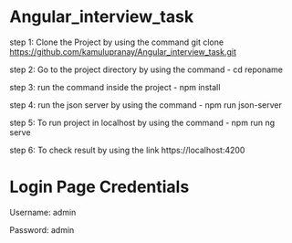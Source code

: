 # Angular_interview_task
step 1: Clone the Project by using the command git clone https://github.com/kamulupranay/Angular_interview_task.git

step 2: Go to the project directory by using the command - cd reponame

step 3: run the command inside the project - npm install

step 4: run the json server by using the command - npm run json-server

step 5: To run project in localhost by using the command - npm run ng serve

step 6: To check result by using the link https://localhost:4200


# Login Page Credentials
Username: admin

Password: admin
